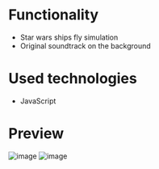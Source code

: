 # Functionality
- Star wars ships fly simulation
- Original soundtrack on the background

# Used technologies
-  JavaScript

# Preview
![image](https://github.com/AlexeyAbramovich/starwars/assets/74393859/1f6ea8fb-0764-4179-997e-3194c1f8882e)
![image](https://github.com/AlexeyAbramovich/starwars/assets/74393859/59f1e17c-e36d-46c4-ba67-42ca695dcaab)


